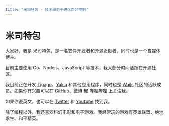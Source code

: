 ```yaml
---
title: "米司特包 - 技术服务于进化而非控制"
---
```


# 米司特包

大家好，我是 米司特包，是一名软件开发者和开源贡献者，同时也是一个自媒体博主。

目前主要使用 Go、Nodejs、JavaScript 等技术，我大部分时间活跃在开源社区。

我目前正在开发 [Tigago](https://github.com/tigateam/tigago)、[Yakia](https://github.com/misitebao/yakia) 和其他应用程序，同时也是 [Wails](https://github.com/wailsapp/wails) 社区的活跃成员。如果你有兴趣可以在 [GitHub](https://github.com/misitebao)、[微博](https://weibo.com/misitebao) 和 [哔哩哔哩](https://space.bilibili.com/97480642/) 上关注我。

如果你说英文，也可以在 [Twitter](https://twitter.com/misitebao) 和 [Youtube](https://www.youtube.com/channel/UCGlgW9t0HnKDlkcS1dH7X3g) 找到我。

除了编程以外，我还喜欢科幻电影和电子游戏。我经常玩的游戏有英雄联盟、绝地求生、和平精英。
